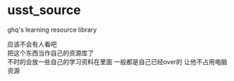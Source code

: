# usst_source
ghq's learning resource library

应该不会有人看吧  
把这个东西当作自己的资源库了  
不时的会放一些自己的学习资料在里面
一般都是自己已经over的 让他不占用电脑资源
